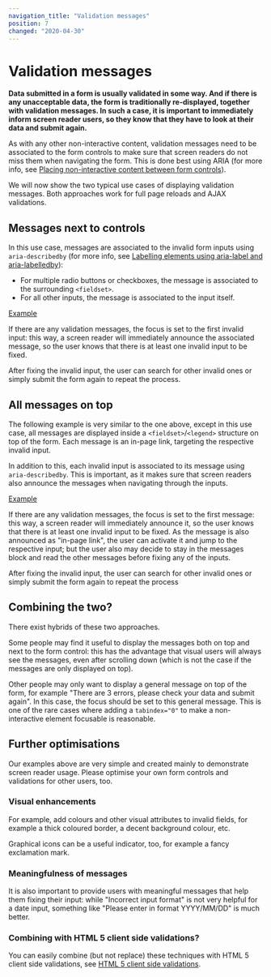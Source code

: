 ```yaml
---
navigation_title: "Validation messages"
position: 7
changed: "2020-04-30"
---
```


# Validation messages

**Data submitted in a form is usually validated in some way. And if there is any unacceptable data, the form is traditionally re-displayed, together with validation messages. In such a case, it is important to immediately inform screen reader users, so they know that they have to look at their data and submit again.**

As with any other non-interactive content, validation messages need to be associated to the form controls to make sure that screen readers do not miss them when navigating the form. This is done best using ARIA (for more info, see [Placing non-interactive content between form controls](/examples/forms/non-interactive-content)).

We will now show the two typical use cases of displaying validation messages. Both approaches work for full page reloads and AJAX validations.

## Messages next to controls

In this use case, messages are associated to the invalid form inputs using `aria-describedby` (for more info, see [Labelling elements using aria-label and aria-labelledby](/examples/sensible-aria-usage/label-labelledby)):

- For multiple radio buttons or checkboxes, the message is associated to the surrounding `<fieldset>`.
- For all other inputs, the message is associated to the input itself.

[Example](_examples/form-validation-with-messages-next-to-controls)

If there are any validation messages, the focus is set to the first invalid input: this way, a screen reader will immediately announce the associated message, so the user knows that there is at least one invalid input to be fixed.

After fixing the invalid input, the user can search for other invalid ones or simply submit the form again to repeat the process.

## All messages on top

The following example is very similar to the one above, except in this use case, all messages are displayed inside a `<fieldset>`/`<legend>` structure on top of the form. Each message is an in-page link, targeting the respective invalid input.

In addition to this, each invalid input is associated to its message using `aria-describedby`. This is important, as it makes sure that screen readers also announce the messages when navigating through the inputs.

[Example](_examples/form-validation-with-messages-on-top)

If there are any validation messages, the focus is set to the first message: this way, a screen reader will immediately announce it, so the user knows that there is at least one invalid input to be fixed. As the message is also announced as "in-page link", the user can activate it and jump to the respective input; but the user also may decide to stay in the messages block and read the other messages before fixing any of the inputs.

After fixing the invalid input, the user can search for other invalid ones or simply submit the form again to repeat the process

## Combining the two?

There exist hybrids of these two approaches.

Some people may find it useful to display the messages both on top and next to the form control: this has the advantage that visual users will always see the messages, even after scrolling down (which is not the case if the messages are only displayed on top).

Other people may only want to display a general message on top of the form, for example "There are 3 errors, please check your data and submit again". In this case, the focus should be set to this general message. This is one of the rare cases where adding a `tabindex="0"` to make a non-interactive element focusable is reasonable.

## Further optimisations

Our examples above are very simple and created mainly to demonstrate screen reader usage. Please optimise your own form controls and validations for other users, too.

### Visual enhancements

For example, add colours and other visual attributes to invalid fields, for example a thick coloured border, a decent background colour, etc.

Graphical icons can be a useful indicator, too, for example a fancy exclamation mark.

### Meaningfulness of messages

It is also important to provide users with meaningful messages that help them fixing their input: while "Incorrect input format" is not very helpful for a date input, something like "Please enter in format YYYY/MM/DD" is much better.

### Combining with HTML 5 client side validations?

You can easily combine (but not replace) these techniques with HTML 5 client side validations, see [HTML 5 client side validations](/examples/forms/html-5-validations).
